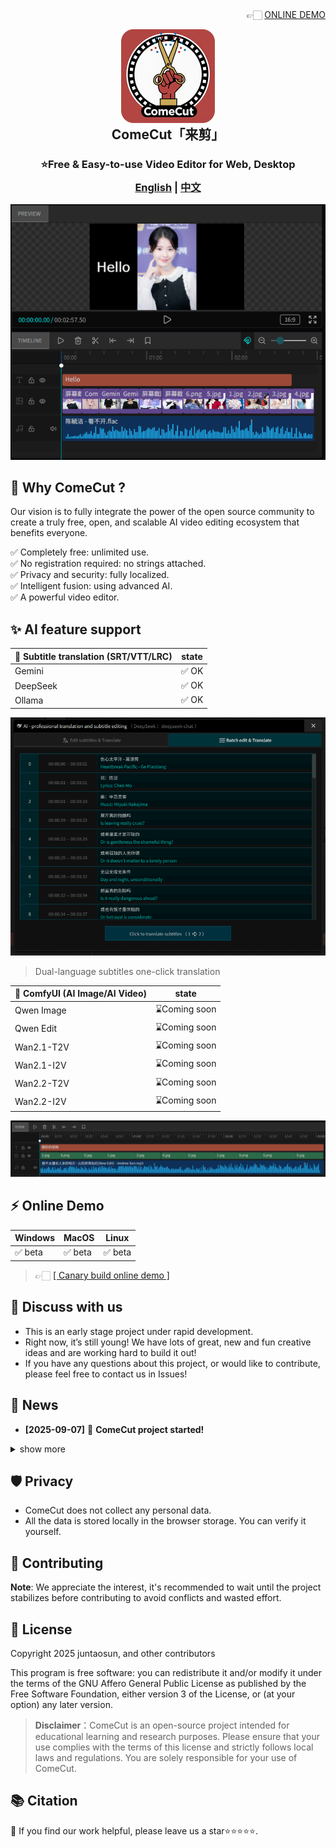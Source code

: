 <div align="right">
👉🏻 <a href="https://juntaosun.github.io/ComeCut/" target="_blank" rel="noopener noreferrer">ONLINE DEMO</a> 
</div>

<p align="center">
<img style="align:center;" src="./logo.png" alt="Notesnook Logo" width="150" />
</p>
<h2 align="center" style="margin-top: -15px;">ComeCut「来剪」</h1>

<h3 align="center" style="margin-bottom: -15px;">
<b>⭐Free & Easy-to-use Video Editor for Web, Desktop</b></a>
</h3>

<h3 align="center">
<a href="README.md"><b>English</b></a> | <a href="README_ZH.md"><b>中文</b></a>
</h3>

<div align=center>
<img src='./example/image01.png' />
</div>

## 🎁 Why ComeCut ?  
Our vision is to fully integrate the power of the open source community to create a truly free, open, and scalable AI video editing ecosystem that benefits everyone.  

✅ Completely free: unlimited use.  
✅ No registration required: no strings attached.  
✅ Privacy and security: fully localized.  
✅ Intelligent fusion: using advanced AI.  
✅ A powerful video editor.  

## ✨ AI feature support  
| 🔵 Subtitle translation (SRT/VTT/LRC) | state |  
|------------------------|------------|  
| Gemini | ✅ OK |  
| DeepSeek | ✅ OK |  
| Ollama | ✅ OK |  

<div align=center>
<img src='./example/translate_en.png' />
</div>  

> Dual-language subtitles one-click translation  

| 🔵 ComfyUI (AI Image/AI Video) | state |  
|------------------------|------------|  
| Qwen Image | ⌛Coming soon |  
| Qwen Edit | ⌛Coming soon |  
| Wan2.1-T2V | ⌛Coming soon |  
| Wan2.1-I2V | ⌛Coming soon |  
| Wan2.2-T2V | ⌛Coming soon |  
| Wan2.2-I2V | ⌛Coming soon |  

<div align=center>
<img src='./example/image02.png' />
</div>


## ⚡ Online Demo    
| Windows | MacOS | Linux |  
| --- | --- | --- |  
| ✅ beta | ✅ beta | ✅ beta |   
> 👉🏻 <a href="https://juntaosun.github.io/ComeCut/" target="_blank" rel="noopener noreferrer">[ Canary build online demo ]</a>   


## 💬 Discuss with us  
-  This is an early stage project under rapid development. 
-  Right now, it’s still young! We have lots of great, new and fun creative ideas and are working hard to build it out!      
-  If you have any questions about this project, or would like to contribute, please feel free to contact us in Issues!    

## 👏 News

- **[2025-09-07]** 🚀 **ComeCut project started!** 

<details>
<summary>show more</summary>
</details>

## 🛡️ Privacy  
- ComeCut does not collect any personal data.  
- All the data is stored locally in the browser storage. You can verify it yourself.     

## 📝 Contributing

**Note**: We appreciate the interest, it's recommended to wait until the project stabilizes before contributing to avoid conflicts and wasted effort.  


## 🔑 License

Copyright 2025 juntaosun, and other contributors

This program is free software: you can redistribute it and/or modify it under the terms of the GNU Affero General Public License as published by the Free Software Foundation, either version 3 of the License, or (at your option) any later version.

>**Disclaimer**：ComeCut is an open-source project intended for educational learning and research purposes. Please ensure that your use complies with the terms of this license and strictly follows local laws and regulations. You are solely responsible for your use of ComeCut.  

## 📚 Citation   

🌟 If you find our work helpful, please leave us a star⭐⭐⭐⭐⭐. 

